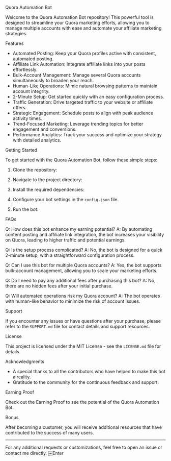 Quora Automation Bot

Welcome to the Quora Automation Bot repository! This powerful tool is designed to streamline your Quora marketing efforts, allowing you to manage multiple accounts with ease and automate your affiliate marketing strategies.

Features

- Automated Posting: Keep your Quora profiles active with consistent, automated posting.
- Affiliate Link Automation: Integrate affiliate links into your posts effortlessly.
- Bulk-Account Management: Manage several Quora accounts simultaneously to broaden your reach.
- Human-Like Operations: Mimic natural browsing patterns to maintain account integrity.
- 2-Minute Setup: Get started quickly with an easy configuration process.
- Traffic Generation: Drive targeted traffic to your website or affiliate offers.
- Strategic Engagement: Schedule posts to align with peak audience activity times.
- Trend-Focused Marketing: Leverage trending topics for better engagement and conversions.
- Performance Analytics: Track your success and optimize your strategy with detailed analytics.

Getting Started

To get started with the Quora Automation Bot, follow these simple steps:

1. Clone the repository:

2. Navigate to the project directory:

3. Install the required dependencies:

4. Configure your bot settings in the `config.json` file.

5. Run the bot:


FAQs

Q: How does this bot enhance my earning potential?
A: By automating content posting and affiliate link integration, the bot increases your visibility on Quora, leading to higher traffic and potential earnings.

Q: Is the setup process complicated?
A: No, the bot is designed for a quick 2-minute setup, with a straightforward configuration process.

Q: Can I use this bot for multiple Quora accounts?
A: Yes, the bot supports bulk-account management, allowing you to scale your marketing efforts.

Q: Do I need to pay any additional fees after purchasing this bot?
A: No, there are no hidden fees after your initial purchase.

Q: Will automated operations risk my Quora account?
A: The bot operates with human-like behavior to minimize the risk of account issues.

Support

If you encounter any issues or have questions after your purchase, please refer to the `SUPPORT.md` file for contact details and support resources.

License

This project is licensed under the MIT License - see the `LICENSE.md` file for details.

Acknowledgments

- A special thanks to all the contributors who have helped to make this bot a reality.
- Gratitude to the community for the continuous feedback and support.

Earning Proof

Check out the Earning Proof to see the potential of the Quora Automation Bot.

Bonus

After becoming a customer, you will receive additional resources that have contributed to the success of many users.

---

For any additional requests or customizations, feel free to open an issue or contact me directly.
￼Enter
